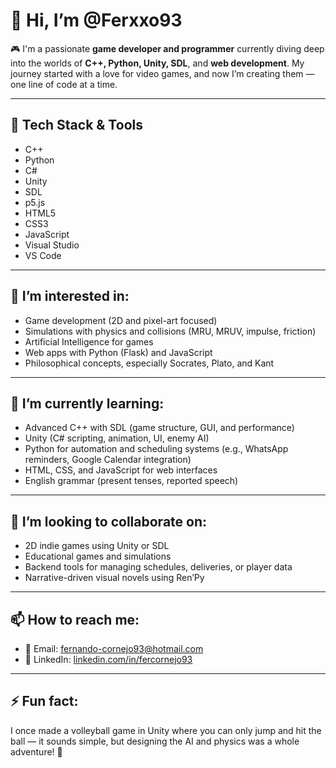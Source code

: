 # 👋 Hi, I’m @Ferxxo93

🎮 I'm a passionate **game developer and programmer** currently diving deep into the worlds of **C++, Python, Unity, SDL**, and **web development**. My journey started with a love for video games, and now I’m creating them — one line of code at a time.

---

## 🧰 Tech Stack & Tools

- C++
- Python
- C#
- Unity
- SDL
- p5.js
- HTML5
- CSS3
- JavaScript
- Visual Studio
- VS Code

---

## 👀 I’m interested in:
- Game development (2D and pixel-art focused)
- Simulations with physics and collisions (MRU, MRUV, impulse, friction)
- Artificial Intelligence for games
- Web apps with Python (Flask) and JavaScript
- Philosophical concepts, especially Socrates, Plato, and Kant

---

## 🌱 I’m currently learning:
- Advanced C++ with SDL (game structure, GUI, and performance)
- Unity (C# scripting, animation, UI, enemy AI)
- Python for automation and scheduling systems (e.g., WhatsApp reminders, Google Calendar integration)
- HTML, CSS, and JavaScript for web interfaces
- English grammar (present tenses, reported speech)

---

## 💞️ I’m looking to collaborate on:
- 2D indie games using Unity or SDL
- Educational games and simulations
- Backend tools for managing schedules, deliveries, or player data
- Narrative-driven visual novels using Ren’Py

---

## 📫 How to reach me:
- 📧 Email: fernando-cornejo93@hotmail.com
- 💼 LinkedIn: [linkedin.com/in/fercornejo93](https://linkedin.com/in/fercornejo93)

---

## ⚡ Fun fact:
I once made a volleyball game in Unity where you can only jump and hit the ball — it sounds simple, but designing the AI and physics was a whole adventure! 🏐
